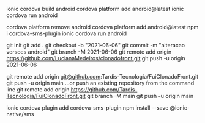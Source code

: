 ionic cordova build android 
cordova platform add android@latest
ionic cordova run android 

cordova platform remove android
cordova platform add android@latest
npm i cordova-sms-plugin
ionic cordova run android 



git init
git add .
git checkout -b "2021-06-06"
git commit -m "alteracao versoes android"
git branch -M 2021-06-06
git remote add origin https://github.com/LucianaMedeiros/clonadofront.git
git push -u origin 2021-06-06

git remote add origin git@github.com:Tardis-Tecnologia/FuiClonadoFront.git
git push -u origin main
…or push an existing repository from the command line
git remote add origin https://github.com/Tardis-Tecnologia/FuiClonadoFront.git
git branch -M main
git push -u origin main

 ionic cordova plugin add cordova-sms-plugin
npm install --save @ionic-native/sms


